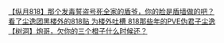 [【纵月818】那个发毒誓盗号死全家的盾爷，你的脸是盾墙做的吧？](http://tieba.baidu.com/p/3566199822?see_lz=1&pn=)   
[看了尘逸团黑楼外的818贴 为楼外吐槽 818那些年的PVE伪君子尘逸](http://tieba.baidu.com/p/3565134066?see_lz=1&pn=)   
[【树洞】炮哥，欠你的三个橙子什么时候还？](http://tieba.baidu.com/p/3564369574?see_lz=1&pn=)   
